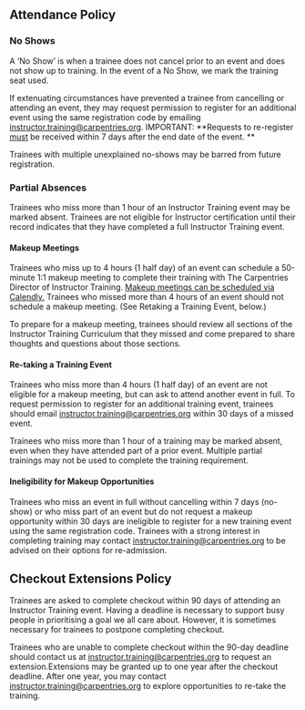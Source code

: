## Attendance Policy


### No Shows

A ‘No Show’ is when a trainee does not cancel prior to an event and does not show up to training. In the event of a No Show, we mark the training seat used.

If extenuating circumstances have prevented a trainee from cancelling or attending an event, they may request permission to register for an additional event using the same registration code by emailing instructor.training@carpentries.org. IMPORTANT: **Requests to re-register <span style="text-decoration:underline;">must</span> be received within 7 days after the end date of the event. **

Trainees with multiple unexplained no-shows may be barred from future registration.


### Partial Absences

Trainees who miss more than 1 hour of an Instructor Training event may be marked absent. Trainees are not eligible for Instructor certification until their record indicates that they have completed a full Instructor Training event.


#### Makeup Meetings

Trainees who miss up to 4 hours (1 half day) of an event can schedule a 50-minute 1:1 makeup meeting to complete their training with The Carpentries Director of Instructor Training. [Makeup meetings can be scheduled via Calendly.](https://calendly.com/karenword/ttt-makeups) Trainees who missed more than 4 hours of an event should not schedule a makeup meeting. (See Retaking a Training Event, below.)

To prepare for a makeup meeting, trainees should review all sections of the Instructor Training Curriculum that they missed and come prepared to share thoughts and questions about those sections.


#### Re-taking a Training Event 

Trainees who miss more than 4 hours (1 half day) of an event are not eligible for a makeup meeting, but can ask to attend another event in full. To request permission to register for an additional training event, trainees should email [instructor.training@carpentries.org](mailto:instructor.training@carpentries.org) within 30 days of a missed event. 

Trainees who miss more than 1 hour of a training may be marked absent, even when they have attended part of a prior event. Multiple partial trainings may not be used to complete the training requirement. 


#### Ineligibility for Makeup Opportunities

Trainees who miss an event in full without cancelling within 7 days (no-show) or who miss part of an event but do not request a makeup opportunity within 30 days are ineligible to register for a new training event using the same registration code. Trainees with a strong interest in completing training may contact [instructor.training@carpentries.org](mailto:instructor.training@carpentries.org) to be advised on their options for re-admission.


## Checkout Extensions Policy

Trainees are asked to complete checkout within 90 days of attending an Instructor Training event. Having a deadline is necessary to support busy people in prioritising a goal we all care about. However, it is sometimes necessary for trainees to postpone completing checkout. 

Trainees who are unable to complete checkout within the 90-day deadline should contact us at [instructor.training@carpentries.org](mailto:instructor.training@carpentries.org) to request an extension.Extensions may be granted up to one year after the checkout deadline.  After one year, you may contact instructor.training@carpentries.org to explore opportunities to re-take the training.
